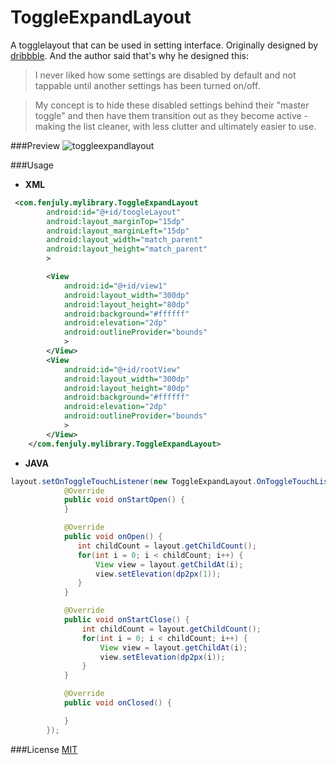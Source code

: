 # ToggleExpandLayout
A togglelayout that can be used in setting interface.
Originally designed by [dribbble](https://dribbble.com/shots/2211566-Android-Toggle-Behaviour).
And the author said that's why he designed this:
>I never liked how some settings are disabled by default and not tappable until another settings has been turned on/off.

>My concept is to hide these disabled settings behind their "master toggle" and then have them transition out as they become active - making the list cleaner, with less clutter and ultimately easier to use.


###Preview
![toggleexpandlayout](http://i.imgur.com/aYZByoU.gif)

###Usage
* **XML**
```xml
 <com.fenjuly.mylibrary.ToggleExpandLayout
        android:id="@+id/toogleLayout"
        android:layout_marginTop="15dp"
        android:layout_marginLeft="15dp"
        android:layout_width="match_parent"
        android:layout_height="match_parent"
        >

        <View
            android:id="@+id/view1"
            android:layout_width="300dp"
            android:layout_height="80dp"
            android:background="#ffffff"
            android:elevation="2dp"
            android:outlineProvider="bounds"
            >
        </View>
        <View
            android:id="@+id/rootView"
            android:layout_width="300dp"
            android:layout_height="80dp"
            android:background="#ffffff"
            android:elevation="2dp"
            android:outlineProvider="bounds"
            >
        </View>
    </com.fenjuly.mylibrary.ToggleExpandLayout>
```

* **JAVA**
```java
layout.setOnToggleTouchListener(new ToggleExpandLayout.OnToggleTouchListener() {
            @Override
            public void onStartOpen() {
            }

            @Override
            public void onOpen() {
               int childCount = layout.getChildCount();
               for(int i = 0; i < childCount; i++) {
                   View view = layout.getChildAt(i);
                   view.setElevation(dp2px(1));
               }
            }

            @Override
            public void onStartClose() {
                int childCount = layout.getChildCount();
                for(int i = 0; i < childCount; i++) {
                    View view = layout.getChildAt(i);
                    view.setElevation(dp2px(i));
                }
            }

            @Override
            public void onClosed() {

            }
        });
  ```
  
  ###License
  [MIT](https://github.com/fenjuly/ToggleExpandLayout/raw/master/LICENSE)
